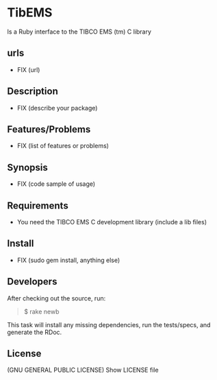 TibEMS
=======

 Is a Ruby interface to the TIBCO EMS (tm) C library

urls
-----

- FIX (url)

Description
------------

- FIX (describe your package)

Features/Problems
------------------

- FIX (list of features or problems)

Synopsis
-------------

-  FIX (code sample of usage)

Requirements
---------------------

- You need the TIBCO EMS C development library (include a lib files)

Install
---------

* FIX (sudo gem install, anything else)

Developers
-----------------

After checking out the source, run:

>  $ rake newb

This task will install any missing dependencies, run the tests/specs,
and generate the RDoc.

License
------------

(GNU GENERAL PUBLIC LICENSE) Show LICENSE file

